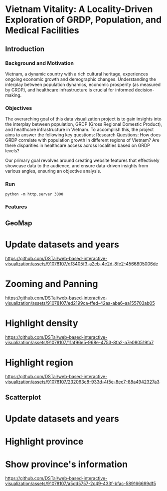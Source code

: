 # Vietnam Vitality: A Locality-Driven Exploration of GRDP, Population, and Medical Facilities

## Introduction
### Background and Motivation
Vietnam, a dynamic country with a rich cultural heritage, experiences ongoing economic growth and demographic changes. 
Understanding the interplay between population dynamics, economic prosperity (as measured by GRDP), and healthcare infrastructure is crucial for informed decision-making. 

### Objectives
The overarching goal of this data visualization project is to gain insights into the interplay between population, GRDP (Gross Regional Domestic Product), 
and healthcare infrastructure in Vietnam. To accomplish this, the project aims to answer the following key questions:
Research Questions:
How does GRDP correlate with population growth in different regions of Vietnam?
Are there disparities in healthcare access across localities based on GRDP levels?

Our primary goal revolves around creating website features that effectively showcase data to the audience, 
and ensure data-driven insights from various angles, ensuring an objective analysis. 

### Run
`python -m http.server 3000`

### Features

## GeoMap
# Update datasets and years

https://github.com/DSTai/web-based-interactive-visualization/assets/91078107/df3405f3-a2eb-4e2d-8fe2-4566805006de

# Zooming and Panning

https://github.com/DSTai/web-based-interactive-visualization/assets/91078107/ed2199ca-ffed-42aa-aba6-aa155703ab05

# Highlight density

https://github.com/DSTai/web-based-interactive-visualization/assets/91078107/11af96e5-968e-4753-8fa2-a7e080519fa7

# Highlight region

https://github.com/DSTai/web-based-interactive-visualization/assets/91078107/232063c8-933d-4f5e-8ec7-88a4942327a3


## Scatterplot
# Update datasets and years
# Highlight province
# Show province's information

https://github.com/DSTai/web-based-interactive-visualization/assets/91078107/a5dd5757-2c49-433f-bfac-589166699df5


